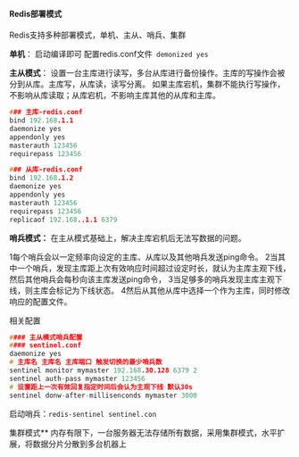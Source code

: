 #### Redis部署模式

Redis支持多种部署模式，单机、主从、哨兵、集群

**单机**：
启动编译即可
配置redis.conf文件``` demonized yes```

**主从模式**：
设置一台主库进行读写，多台从库进行备份操作。主库的写操作会被分到从库。主库写，从库读，读写分离。
如果主库宕机，集群不能执行写操作，不影响从库读取；从库宕机，不影响主库其他的从库和主库。

```c
### 主库-redis.conf
bind 192.168.1.1
daemonize yes
appendonly yes
masterauth 123456
requirepass 123456

### 从库-redis.conf
bind 192.168.1.2
daemonize yes
appendonly yes
masterauth 123456
requirepass 123456
replicaof 192.168..1.1 6379
```



**哨兵模式：**
在主从模式基础上，解决主库宕机后无法写数据的问题。

1每个哨兵会以一定频率向设定的主库、从库以及其他哨兵发送ping命令。
2当其中一个哨兵，发现主库距上次有效响应时间超过设定时长，就认为主库主观下线，然后其他哨兵会每秒向该主库发送ping命令，
3当足够多的哨兵发现主库主观下线，则主库会标记为下线状态。
4然后从其他从库中选择一个作为主库，同时修改响应的配置文件。

相关配置

```c
#### 主从模式哨兵配置
#### sentinel.conf
daemonize yes
# 主库名 主库名 主库端口 触发切换的最少哨兵数
sentinel monitor mymaster 192.168.30.128 6379 2
sentinel auth-pass mymaster 123456
# 设置距上一次有效回复指定时间后会认为主观下线 默认30s
sentinel donw-after-millisenconds mymaster 3000
```

启动哨兵：``` redis-sentinel sentinel.con	```



集群模式**
内存有限下，一台服务器无法存储所有数据，采用集群模式，水平扩展，将数据分片分散到多台机器上

